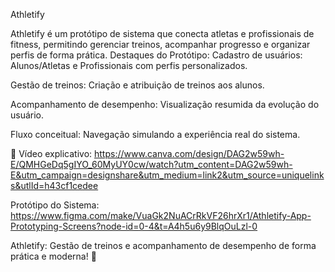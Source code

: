 Athletify 

Athletify é um protótipo de sistema que conecta atletas e profissionais de fitness, permitindo gerenciar treinos, acompanhar progresso e organizar perfis de forma prática.
Destaques do Protótipo:
Cadastro de usuários: Alunos/Atletas e Profissionais com perfis personalizados.

Gestão de treinos: Criação e atribuição de treinos aos alunos.

Acompanhamento de desempenho: Visualização resumida da evolução do usuário.

Fluxo conceitual: Navegação simulando a experiência real do sistema.


🎥 Vídeo explicativo: https://www.canva.com/design/DAG2w59wh-E/QMHGeDq5gIYO_60MyUY0cw/watch?utm_content=DAG2w59wh-E&utm_campaign=designshare&utm_medium=link2&utm_source=uniquelinks&utlId=h43cf1cedee

Protótipo do Sistema: https://www.figma.com/make/VuaGk2NuACrRkVF26hrXr1/Athletify-App-Prototyping-Screens?node-id=0-4&t=A4h5u6y9BlqOuLzl-0 

Athletify: Gestão de treinos e acompanhamento de desempenho de forma prática e moderna! 🚀


